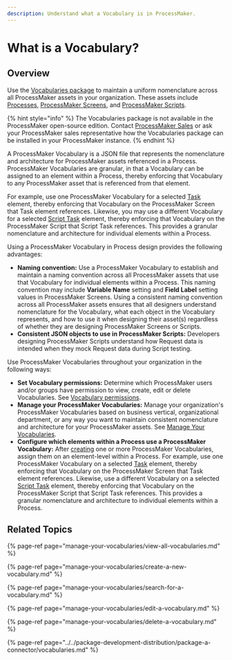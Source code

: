 ```yaml
---
description: Understand what a Vocabulary is in ProcessMaker.
---
```


# What is a Vocabulary?

## Overview

Use the [Vocabularies package](../../package-development-distribution/package-a-connector/vocabularies.md) to maintain a uniform nomenclature across all ProcessMaker assets in your organization. These assets include [Processes](../viewing-processes/what-is-a-process.md), [ProcessMaker Screens](../design-forms/what-is-a-form.md), and [ProcessMaker Scripts](../scripts/what-is-a-script.md).

{% hint style="info" %}
The Vocabularies package is not available in the ProcessMaker open-source edition. Contact [ProcessMaker Sales](mailto:sales@processmaker.com) or ask your ProcessMaker sales representative how the Vocabularies package can be installed in your ProcessMaker instance.
{% endhint %}

A ProcessMaker Vocabulary is a JSON file that represents the nomenclature and architecture for ProcessMaker assets referenced in a Process. ProcessMaker Vocabularies are granular, in that a Vocabulary can be assigned to an element within a Process, thereby enforcing that Vocabulary to any ProcessMaker asset that is referenced from that element.

For example, use one ProcessMaker Vocabulary for a selected [Task](../process-design/model-your-process/process-modeling-element-descriptions.md#task) element, thereby enforcing that Vocabulary on the ProcessMaker Screen that Task element references. Likewise, you may use a different Vocabulary for a selected [Script Task](../process-design/model-your-process/process-modeling-element-descriptions.md#script-task) element, thereby enforcing that Vocabulary on the ProcessMaker Script that Script Task references. This provides a granular nomenclature and architecture for individual elements within a Process.

Using a ProcessMaker Vocabulary in Process design provides the following advantages:

* **Naming convention:** Use a ProcessMaker Vocabulary to establish and maintain a naming convention across all ProcessMaker assets that use that Vocabulary for individual elements within a Process. This naming convention may include **Variable Name** setting and **Field Label** setting values in ProcessMaker Screens. Using a consistent naming convention across all ProcessMaker assets ensures that all designers understand nomenclature for the Vocabulary, what each object in the Vocabulary represents, and how to use it when designing their asset\(s\) regardless of whether they are designing ProcessMaker Screens or Scripts.
* **Consistent JSON objects to use in ProcessMaker Scripts:** Developers designing ProcessMaker Scripts understand how Request data is intended when they mock Request data during Script testing.

Use ProcessMaker Vocabularies throughout your organization in the following ways:

* **Set Vocabulary permissions:** Determine which ProcessMaker users and/or groups have permission to view, create, edit or delete Vocabularies. See [Vocabulary permissions](../../processmaker-administration/permission-descriptions-for-users-and-groups.md#vocabularies).
* **Manage your ProcessMaker Vocabularies:** Manage your organization's ProcessMaker Vocabularies based on business vertical, organizational department, or any way you want to maintain consistent nomenclature and architecture for your ProcessMaker assets. See [Manage Your Vocabularies](manage-your-vocabularies/).
* **Configure which elements within a Process use a ProcessMaker Vocabulary:** After [creating](../environment-variable-management/manage-your-environment-variables/create-a-new-environment-variable.md#create-a-new-processmaker-environment-variable) one or more ProcessMaker Vocabularies, assign them on an element-level within a Process. For example, use one ProcessMaker Vocabulary on a selected [Task](../process-design/model-your-process/process-modeling-element-descriptions.md#task) element, thereby enforcing that Vocabulary on the ProcessMaker Screen that Task element references. Likewise, use a different Vocabulary on a selected [Script Task](../process-design/model-your-process/process-modeling-element-descriptions.md#script-task) element, thereby enforcing that Vocabulary on the ProcessMaker Script that Script Task references. This provides a granular nomenclature and architecture to individual elements within a Process.

## Related Topics

{% page-ref page="manage-your-vocabularies/view-all-vocabularies.md" %}

{% page-ref page="manage-your-vocabularies/create-a-new-vocabulary.md" %}

{% page-ref page="manage-your-vocabularies/search-for-a-vocabulary.md" %}

{% page-ref page="manage-your-vocabularies/edit-a-vocabulary.md" %}

{% page-ref page="manage-your-vocabularies/delete-a-vocabulary.md" %}

{% page-ref page="../../package-development-distribution/package-a-connector/vocabularies.md" %}

